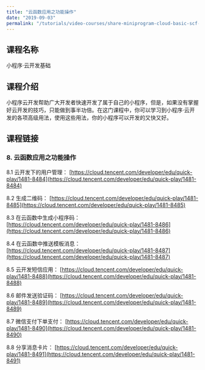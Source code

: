 ```yaml
---
title: "云函数应用之功能操作"
date: "2019-09-03"
permalink: "/tutorials/video-courses/share-miniprogram-cloud-basic-scf-features"
---
```


## 课程名称

小程序·云开发基础

## 课程介绍

小程序云开发帮助广大开发者快速开发了属于自己的小程序，但是，如果没有掌握好云开发的技巧，只能做到事半功倍。在这门课程中，你可以学习到小程序·云开发的各项高级用法，使用这些用法，你的小程序可以开发的又快又好。

## 课程链接

### 8. 云函数应用之功能操作

8.1 云开发下的用户管理：
[https://cloud.tencent.com/developer/edu/quick-play/1481-8484](https://cloud.tencent.com/developer/edu/quick-play/1481-8484)

8.2 生成二维码：
[https://cloud.tencent.com/developer/edu/quick-play/1481-8485](https://cloud.tencent.com/developer/edu/quick-play/1481-8485)

8.3 在云函数中生成小程序码：
[https://cloud.tencent.com/developer/edu/quick-play/1481-8486](https://cloud.tencent.com/developer/edu/quick-play/1481-8486)

8.4 在云函数中推送模板消息：
[https://cloud.tencent.com/developer/edu/quick-play/1481-8487](https://cloud.tencent.com/developer/edu/quick-play/1481-8487)

8.5 云开发短信应用：
[https://cloud.tencent.com/developer/edu/quick-play/1481-8488](https://cloud.tencent.com/developer/edu/quick-play/1481-8488)

8.6 邮件发送验证码：
[https://cloud.tencent.com/developer/edu/quick-play/1481-8489](https://cloud.tencent.com/developer/edu/quick-play/1481-8489)

8.7 微信支付下单支付：
[https://cloud.tencent.com/developer/edu/quick-play/1481-8490](https://cloud.tencent.com/developer/edu/quick-play/1481-8490)

8.8 分享消息卡片：
[https://cloud.tencent.com/developer/edu/quick-play/1481-8491](https://cloud.tencent.com/developer/edu/quick-play/1481-8491)
